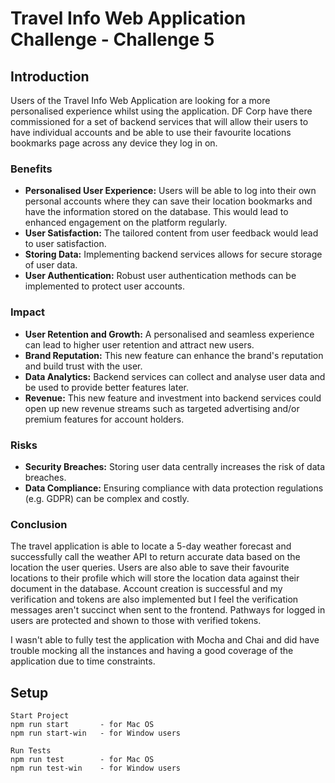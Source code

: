 # Travel Info Web Application Challenge - Challenge 5

## Introduction

Users of the Travel Info Web Application are looking for a more personalised experience whilst using the application. DF Corp have there commissioned for a set of backend services that will allow their users to have individual accounts and be able to use their favourite locations bookmarks page across any device they log in on.

### Benefits

- **Personalised User Experience:** Users will be able to log into their own personal accounts where they can save their location bookmarks and have the information stored on the database. This would lead to enhanced engagement on the platform regularly.
- **User Satisfaction:** The tailored content from user feedback would lead to user satisfaction.
- **Storing Data:** Implementing backend services allows for secure storage of user data.
- **User Authentication:** Robust user authentication methods can be implemented to protect user accounts.

### Impact

- **User Retention and Growth:** A personalised and seamless experience can lead to higher user retention and attract new users.
- **Brand Reputation:** This new feature can enhance the brand's reputation and build trust with the user.
- **Data Analytics:** Backend services can collect and analyse user data and be used to provide better features later.
- **Revenue:** This new feature and investment into backend services could open up new revenue streams such as targeted advertising and/or premium features for account holders.

### Risks

- **Security Breaches:** Storing user data centrally increases the risk of data breaches.
- **Data Compliance:** Ensuring compliance with data protection regulations (e.g. GDPR) can be complex and costly.

### Conclusion
The travel application is able to locate a 5-day weather forecast and successfully call the weather API to return accurate data based on the location the user queries. Users are also able to save their favourite locations to their profile which will store the location data against their document in the database. Account creation is successful and my verification and tokens are also implemented but I feel the verification messages aren't succinct when sent to the frontend.
Pathways for logged in users are protected and shown to those with verified tokens. 

I wasn't able to fully test the application with Mocha and Chai and did have trouble mocking all the instances and having a good coverage of the application due to time constraints.

## Setup
```
Start Project
npm run start       - for Mac OS
npm run start-win   - for Window users

Run Tests
npm run test        - for Mac OS
npm run test-win    - for Window users
```
